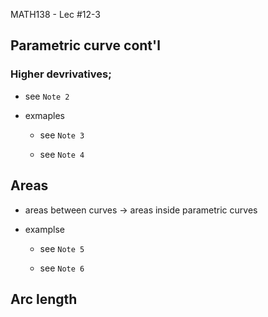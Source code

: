 MATH138 - Lec #12-3

## Parametric curve cont'l

### Higher devrivatives;

* see `Note 2`

* exmaples

	* see `Note 3`

	* see `Note 4`

## Areas

* areas between curves -> areas inside parametric curves

* examplse

	* see `Note 5`

	* see `Note 6`
	
## Arc length